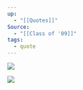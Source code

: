 ```yaml
---
up:
  - "[[Quotes]]"
Source:
  - "[[Class of '09]]"
tags:
  - quote
---
```


![](https://i.imgur.com/HMTTPi1.jpeg)

![](https://i.imgur.com/GlPGxjJ.jpeg)
